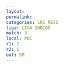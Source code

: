 ```yaml
---
layout: 
permalink: 
categories: LO1 RES1
liga: LIGA INDIGO
match: 3
local: PDC
r1: 2
r2: 1
out: SM
---
```

